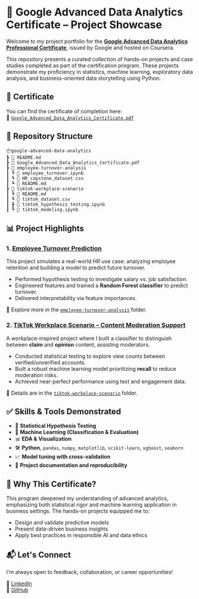 # 🧠 Google Advanced Data Analytics Certificate – Project Showcase

Welcome to my project portfolio for the **[Google Advanced Data Analytics Professional Certificate](https://www.coursera.org/professional-certificates/google-advanced-data-analytics)**, issued by Google and hosted on Coursera.

This repository presents a curated collection of hands-on projects and case studies completed as part of the certification program. These projects demonstrate my proficiency in statistics, machine learning, exploratory data analysis, and business-oriented data storytelling using Python.


## 📄 Certificate

You can find the certificate of completion here:  
📌 [`Google_Advanced_Data_Analytics_Certificate.pdf`](./Google_Advanced_Data_Analytics_Certificate.pdf)


## 📁 Repository Structure

```
📦google-advanced-data-analytics
┣ 📄 README.md
┣ 📄 Google_Advanced_Data_Analytics_Certificate.pdf
┣ 📂 employee-turnover-analysis
┃ ┗ 📓 employee_turnover.ipynb
┃ ┗ 📄 HR_capstone_dataset.csv
┃ ┗ 📄 README.md
┣ 📂 tiktok-workplace-scenario
┃ ┗ 📄 README.md
┃ ┗ 📄 tiktok_dataset.csv
┃ ┣ 📓 tiktok_hypothesis_testing.ipynb
┃ ┗ 📓 tiktok_modeling.ipynb
```


## 📊 Project Highlights

### 1. [Employee Turnover Prediction](./employee-turnover-analysis)

This project simulates a real-world HR use case: analyzing employee retention and building a model to predict future turnover.

- Performed hypothesis testing to investigate salary vs. job satisfaction.
- Engineered features and trained a **Random Forest classifier** to predict turnover.
- Delivered interpretability via feature importances.

📄 Explore more in the [`employee-turnover-analysis`](./employee-turnover-analysis) folder.


### 2. [TikTok Workplace Scenario – Content Moderation Support](./tiktok-workplace-scenario)

A workplace-inspired project where I built a classifier to distinguish between **claim** and **opinion** content, assisting moderators.

- Conducted statistical testing to explore view counts between verified/unverified accounts.
- Built a robust machine learning model prioritizing **recall** to reduce moderation risks.
- Achieved near-perfect performance using text and engagement data.

📄 Details are in the [`tiktok-workplace-scenario`](./tiktok-workplace-scenario) folder.


## ✅ Skills & Tools Demonstrated

- 🧮 **Statistical Hypothesis Testing**
- 🧠 **Machine Learning (Classification & Evaluation)**
- 📊 **EDA & Visualization**
- 🛠️ **Python**, `pandas`, `numpy`, `matplotlib`, `scikit-learn`, `xgboost`, `seaborn`
- 📈 **Model tuning with cross-validation**
- 📁 **Project documentation and reproducibility**


## 🎯 Why This Certificate?

This program deepened my understanding of advanced analytics, emphasizing both statistical rigor and machine learning application in business settings. The hands-on projects equipped me to:
- Design and validate predictive models
- Present data-driven business insights
- Apply best practices in responsible AI and data ethics


## 📬 Let's Connect

I'm always open to feedback, collaboration, or career opportunities!

🔗 [LinkedIn](https://www.linkedin.com/in/mmbillah804/)  
🔗 [GitHub](https://github.com/mmbillah804)
